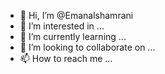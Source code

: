 - 👋 Hi, I’m @Emanalshamrani
- 👀 I’m interested in ...
- 🌱 I’m currently learning ...
- 💞️ I’m looking to collaborate on ...
- 📫 How to reach me ...

<!---
Emanalshamrani/Emanalshamrani is a ✨ special ✨ repository because its `README.md` (this file) appears on your GitHub profile.
You can click the Preview link to take a look at your changes.
--->
